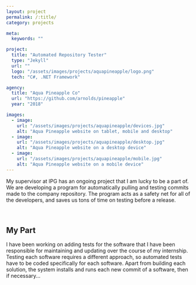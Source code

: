 ```yaml
---
layout: project
permalink: /:title/
category: projects

meta:
  keywords: ""

project:
  title: "Automated Repository Tester"
  type: "Jekyll"
  url: ""
  logo: "/assets/images/projects/aquapineapple/logo.png"
  tech: "C#, .NET Framework"

agency:
  title: "Aqua Pineapple Co"
  url: "https://github.com/arnolds/pineapple"
  year: "2018"

images:
  - image:
    url: "/assets/images/projects/aquapineapple/devices.jpg"
    alt: "Aqua Pineapple website on tablet, mobile and desktop"
  - image:
    url: "/assets/images/projects/aquapineapple/desktop.jpg"
    alt: "Aqua Pineapple website on a desktop device"
  - image:
    url: "/assets/images/projects/aquapineapple/mobile.jpg"
    alt: "Aqua Pineapple website on a mobile device"
---
```

<p style="padding: 0 0 2rem;">My supervisor at IPG has an ongoing project that I am lucky to be a part of. We are developing a program for automatically pulling and testing commits made to the company repository. The program acts as a safety net for all of the developers, and saves us tons of time on testing before a release.</p>
<h2>My Part</h2>
<p style="padding: 0 0 2rem;">I have been working on adding tests for the software that I have been responsible for maintaining and updating over the course of my internship. Testing each software requires a different approach, so automated tests have to be coded specifically for each software. Apart from building each solution, the system installs and runs each new commit of a software, then if necessary...</p>
